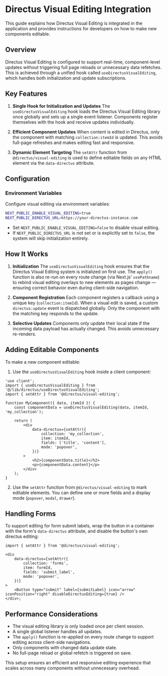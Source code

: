 # Directus Visual Editing Integration

This guide explains how Directus Visual Editing is integrated in the application and provides instructions for
developers on how to make new components editable.

## Overview

Directus Visual Editing is configured to support real-time, component-level updates without triggering full page reloads
or unnecessary data refetches. This is achieved through a unified hook called `useDirectusVisualEditing`, which handles
both initialization and update subscriptions.

## Key Features

1. **Single Hook for Initialization and Updates** The `useDirectusVisualEditing` hook loads the Directus Visual Editing
   library once globally and sets up a single event listener. Components register themselves with the hook and receive
   updates individually.

2. **Efficient Component Updates** When content is edited in Directus, only the component with matching
   `collection:itemId` is updated. This avoids full-page refreshes and makes editing fast and responsive.

3. **Dynamic Element Targeting** The `setAttr` function from `@directus/visual-editing` is used to define editable
   fields on any HTML element via the `data-directus` attribute.

## Configuration

### Environment Variables

Configure visual editing via environment variables:

```bash
NEXT_PUBLIC_ENABLE_VISUAL_EDITING=true
NEXT_PUBLIC_DIRECTUS_URL=https://your-directus-instance.com
```

- Set `NEXT_PUBLIC_ENABLE_VISUAL_EDITING=false` to disable visual editing.
- If `NEXT_PUBLIC_DIRECTUS_URL` is not set or is explicitly set to `false`, the system will skip initialization
  entirely.

## How It Works

1. **Initialization** The `useDirectusVisualEditing` hook ensures that the Directus Visual Editing system is initialized
   on first use. The `apply()` function is also re-run on every route change (via Next.js' `usePathname`) to rebind
   visual editing overlays to new elements as pages change — ensuring correct behavior even during client-side
   navigation.

2. **Component Registration** Each component registers a callback using a unique key (`collection:itemId`). When a
   visual edit is saved, a custom `directus:update` event is dispatched globally. Only the component with the matching
   key responds to the update.

3. **Selective Updates** Components only update their local state if the incoming data payload has actually changed.
   This avoids unnecessary re-renders.

## Adding Editable Components

To make a new component editable:

1. Use the `useDirectusVisualEditing` hook inside a client component:

```tsx
'use client';
import { useDirectusVisualEditing } from '@/lib/directus/useDirectusVisualEditing';
import { setAttr } from '@directus/visual-editing';

function MyComponent({ data, itemId }) {
	const componentData = useDirectusVisualEditing(data, itemId, 'my_collection');

	return (
		<div
			data-directus={setAttr({
				collection: 'my_collection',
				item: itemId,
				fields: ['title', 'content'],
				mode: 'popover',
			})}
		>
			<h2>{componentData.title}</h2>
			<p>{componentData.content}</p>
		</div>
	);
}
```

2. Use the `setAttr` function from `@directus/visual-editing` to mark editable elements. You can define one or more
   fields and a display mode (`popover`, `modal`, `drawer`).

## Handling Forms

To support editing for form submit labels, wrap the button in a container with the form's `data-directus` attribute, and
disable the button's own directus editing:

```tsx
import { setAttr } from '@directus/visual-editing';

<div
	data-directus={setAttr({
		collection: 'forms',
		item: formId,
		fields: 'submit_label',
		mode: 'popover',
	})}
>
	<Button type="submit" label={submitLabel} icon="arrow" iconPosition="right" disableDirectusEditing={true} />
</div>;
```

## Performance Considerations

- The visual editing library is only loaded once per client session.
- A single global listener handles all updates.
- The `apply()` function is re-applied on every route change to support editing across client-side navigations.
- Only components with changed data update state.
- No full-page reload or global refetch is triggered on save.

This setup ensures an efficient and responsive editing experience that scales across many components without unnecessary
overhead.
